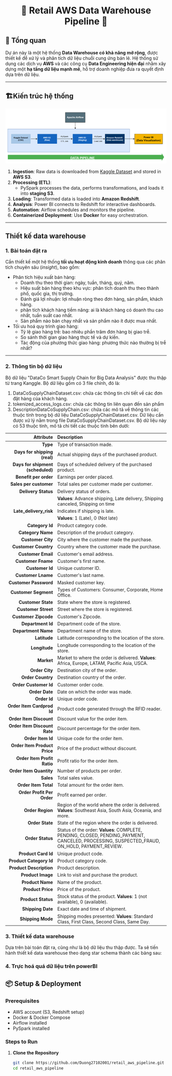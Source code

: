 <h1 align="center">🚀 Retail AWS Data Warehouse Pipeline 🚀</h1>

## 📌 Tổng quan

Dự án này là một hệ thống **Data Warehouse có khả năng mở rộng**, được thiết kế để xử lý và phân tích dữ liệu chuỗi cung ứng bán lẻ. Hệ thống sử dụng các dịch vụ **AWS** và các công cụ **Data Engineering hiện đại** nhằm xây dựng một **hạ tầng dữ liệu mạnh mẽ**, hỗ trợ doanh nghiệp đưa ra quyết định dựa trên dữ liệu.

---

## 🏗️Kiến trúc hệ thống
![Alt text](data/image/pipeline.PNG)
1. **Ingestion**: Raw data is downloaded from [Kaggle Dataset](https://www.kaggle.com/datasets/alinoranianesfahani/dataco-smart-supply-chain-for-big-data-analysis) and stored in **AWS S3**.
2. **Processing (ETL)**:
   - PySpark processes the data, performs transformations, and loads it into **staging S3**.
3. **Loading**: Transformed data is loaded into **Amazon Redshift**.
4. **Analysis**: Power BI connects to Redshift for interactive dashboards.
5. **Automation**: Airflow schedules and monitors the pipeline.
6. **Containerized Deployment**: Use **Docker** for easy orchestration.
---
## Thiết kế data warehouse
### 1. Bài toán đặt ra
Cần thiết kế một hệ thống **tối ưu hoạt động kinh doanh** thông qua các phân tích chuyên sâu (*insight*), bao gồm:
- Phân tích hiệu xuất bán hàng:
  + Doanh thu theo thời gian: ngày, tuần, tháng, quý, năm.
  + Hiệu suất bán hàng theo khu vực: phân tích doanh thu theo thành phố, quốc gia, thị trường.
  + Đánh giá lợi nhuận: lợi nhuận ròng theo đơn hàng, sản phẩm, khách hàng.
  + phân tích khách hàng tiềm năng: ai là khách hàng có doanh thu cao nhất, tuần suất cao nhất.
  + Sản phẩm nào bán chạy nhất và sản phẩm nào ít được mua nhất.
- Tối ưu hoá quy trình giao hàng:
  + Tỷ lệ giao hàng trễ: bao nhiêu phần trăm đơn hàng bị giao trễ.
  + So sánh thời gian giao hàng thực tế và dự kiến.
  + Tác động của phương thức giao hàng: phương thức nào thường bị trễ nhất?
---
### 2. Thông tin bộ dữ liệu
Bộ dữ liệu "DataCo Smart Supply Chain for Big Data Analysis" được thu thập từ trang Kanggle. Bộ dữ liệu gồm có 3 file chính, đó là:
1. DataCoSupplyChainDataset.csv: chứa các thông tin chi tiết về các đơn đặt hàng của khách hàng.
2. tokenized_access_logs.csv: chứa các thông tin liên quan đến sản phẩm
3. DescriptionDataCoSupplyChain.csv: chứa các mô tả về thông tin các thuộc tính trong bộ dữ liệu DataCoSupplyChainDataset.csv.
   Dữ liệu cần được xử lý nằm trong file DataCoSupplyChainDataset.csv. Bộ dữ liệu này có 53 thuộc tính, mô tả chi tiết các thuộc tính bên dưới:

| **Attribute**                     | **Description**                                                                 |
|----------------------------------:|:--------------------------------------------------------------------------------|
| **Type**                          | Type of transaction made.                                                       |
| **Days for shipping (real)**      | Actual shipping days of the purchased product.                                  |
| **Days for shipment (scheduled)** | Days of scheduled delivery of the purchased product.                            |
| **Benefit per order**             | Earnings per order placed.                                                      |
| **Sales per customer**            | Total sales per customer made per customer.                                     |
| **Delivery Status**               | Delivery status of orders.                                                      |
|                                   | **Values**: Advance shipping, Late delivery, Shipping canceled, Shipping on time|
| **Late_delivery_risk**            | Indicates if shipping is late.                                                  |
|                                   | **Values**: 1 (Late), 0 (Not late)                                               |
| **Category Id**                   | Product category code.                                                          |
| **Category Name**                 | Description of the product category.                                            |
| **Customer City**                 | City where the customer made the purchase.                                      |
| **Customer Country**              | Country where the customer made the purchase.                                   |
| **Customer Email**                | Customer's email address.                                                       |
| **Customer Fname**                | Customer's first name.                                                          |
| **Customer Id**                   | Unique customer ID.                                                             |
| **Customer Lname**                | Customer's last name.                                                           |
| **Customer Password**             | Masked customer key.                                                            |
| **Customer Segment**              | Types of Customers: Consumer, Corporate, Home Office.                           |
| **Customer State**                | State where the store is registered.                                            |
| **Customer Street**               | Street where the store is registered.                                           |
| **Customer Zipcode**             | Customer's Zipcode.                                                             |
| **Department Id**                 | Department code of the store.                                                   |
| **Department Name**               | Department name of the store.                                                   |
| **Latitude**                       | Latitude corresponding to the location of the store.                            |
| **Longitude**                      | Longitude corresponding to the location of the store.                           |
| **Market**                         | Market to where the order is delivered. **Values**: Africa, Europe, LATAM, Pacific Asia, USCA.|
| **Order City**                     | Destination city of the order.                                                  |
| **Order Country**                  | Destination country of the order.                                               |
| **Order Customer Id**             | Customer order code.                                                           |
| **Order Date**                     | Date on which the order was made.                                               |
| **Order Id**                       | Unique order code.                                                              |
| **Order Item Cardprod Id**         | Product code generated through the RFID reader.                                 |
| **Order Item Discount**            | Discount value for the order item.                                              |
| **Order Item Discount Rate**      | Discount percentage for the order item.                                         |
| **Order Item Id**                 | Unique code for the order item.                                                 |
| **Order Item Product Price**      | Price of the product without discount.                                          |
| **Order Item Profit Ratio**       | Profit ratio for the order item.                                                |
| **Order Item Quantity**           | Number of products per order.                                                   |
| **Sales**                          | Total sales value.                                                              |
| **Order Item Total**              | Total amount for the order item.                                                |
| **Order Profit Per Order**        | Profit earned per order.                                                        |
| **Order Region**                  | Region of the world where the order is delivered. **Values**: Southeast Asia, South Asia, Oceania, and more. |
| **Order State**                   | State of the region where the order is delivered.                               |
| **Order Status**                  | Status of the order: **Values**: COMPLETE, PENDING, CLOSED, PENDING_PAYMENT, CANCELED, PROCESSING, SUSPECTED_FRAUD, ON_HOLD, PAYMENT_REVIEW.|
| **Product Card Id**               | Unique product code.                                                           |
| **Product Category Id**           | Product category code.                                                          |
| **Product Description**           | Product description.                                                            |
| **Product Image**                 | Link to visit and purchase the product.                                         |
| **Product Name**                  | Name of the product.                                                            |
| **Product Price**                 | Price of the product.                                                           |
| **Product Status**                | Stock status of the product. **Values**: 1 (not available), 0 (available).       |
| **Shipping Date**                 | Exact date and time of shipment.                                                |
| **Shipping Mode**                 | Shipping modes presented: **Values**: Standard Class, First Class, Second Class, Same Day. |

### 3. Thiết kế data warehouse
Dựa trên bài toán đặt ra, cũng như là bộ dữ liệu thu thập được. Ta sẽ tiến hành thiết kế data warehouse theo dạng star schema thành các bảng sau:

### 4. Trực hoá quá dữ liệu trên powerBI

## 📦 Setup & Deployment

### Prerequisites
- AWS account (S3, Redshift setup)
- Docker & Docker Compose
- Airflow installed
- PySpark installed

### Steps to Run

1. **Clone the Repository**
   ```bash
   git clone https://github.com/Duong27102001/retail_aws_pipeline.git
   cd retail_aws_pipeline
